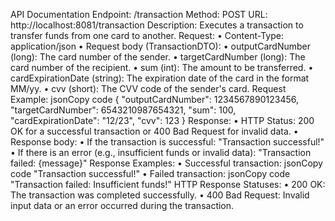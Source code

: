 API Documentation
Endpoint: /transaction
Method: POST
URL: http://localhost:8081/transaction
Description: Executes a transaction to transfer funds from one card to another.
Request:
•	Content-Type: application/json
•	Request body (TransactionDTO):
•	outputCardNumber (long): The card number of the sender.
•	targetCardNumber (long): The card number of the recipient.
•	sum (int): The amount to be transferred.
•	cardExpirationDate (string): The expiration date of the card in the format MM/yy.
•	cvv (short): The CVV code of the sender's card.
Request Example:
jsonCopy code
{ "outputCardNumber": 1234567890123456, 
  "targetCardNumber": 6543210987654321, 
  "sum": 100, 
  "cardExpirationDate": "12/23", 
  "cvv": 123 }
Response:
•	HTTP Status: 200 OK for a successful transaction or 400 Bad Request for invalid data.
•	Response body:
•	If the transaction is successful: "Transaction successful!"
•	If there is an error (e.g., insufficient funds or invalid data): "Transaction failed: {message}"
Response Examples:
•	Successful transaction:
jsonCopy code
"Transaction successful!"
•	Failed transaction:
jsonCopy code
"Transaction failed: Insufficient funds!"
HTTP Response Statuses:
•	200 OK: The transaction was completed successfully.
•	400 Bad Request: Invalid input data or an error occurred during the transaction.